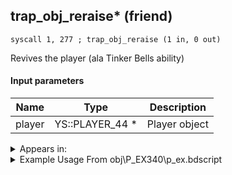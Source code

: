 ## trap_obj_reraise* (friend)

`syscall 1, 277 ; trap_obj_reraise (1 in, 0 out)`

Revives the player (ala Tinker Bells ability)

#### Input parameters
| Name | Type | Description
|------|------|------------
| player   | YS::PLAYER_44 *   | Player object




<details>
	<summary>Appears in:</summary>
| filename | Entity (obj)
|----------|-------------
| obj\P_EX340\p_ex.bdscript       | ((P) Tinker Bell)          

</details>

<details>
	<summary>Example Usage From obj\P_EX340\p_ex.bdscript</summary>
```plaintext
L1695:
 popToSp 0
 pushFromFSp 0
 gosub 4, L1288
 memcpyToSp 16, 16
 pushFromPSp 16
 pushImm 252
 pushImmf 0
 syscall 1, 29 ; trap_obj_motion_capture (4 in, 1 out)
 drop 
 gosub 4, L1288
 memcpyToSp 16, 16
 pushFromPSp 16
 fetchValue 4
 pushImm 0
 pushImmf 0
 syscall 1, 13 ; trap_sysobj_motion_push (3 in, 0 out)
 pushFromFSp 0
 pushFromPAi L1874 ; ___ai '20' (L1874)
 gosub 4, L1288
 memcpyToSp 16, 16
 pushFromPSp 16
 syscall 1, 157 ; trap_obj_camera_start (3 in, 0 out)
 gosub 4, L1288
 memcpyToSp 16, 16
 pushFromPSp 16
 syscall 1, 277 ; trap_obj_reraise (1 in, 0 out)
 pushFromFSp 0
 fetchValue 4
 pushImm 232
 pushImmf 0
 syscall 1, 11 ; trap_sysobj_motion_start (3 in, 0 out)
 pushFromFSp 0
 fetchValue 4
 gosub 4, L1644
 pushFromFSp 0
 syscall 1, 28 ; trap_obj_leave (1 in, 0 out)
 ret
```
</details>


